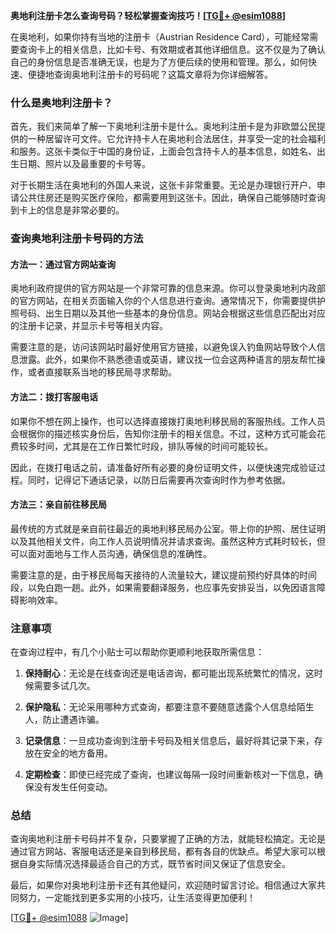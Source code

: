 **奥地利注册卡怎么查询号码？轻松掌握查询技巧！[[TG💪+ @esim1088](https://t.me/s/esim1088)]**

在奥地利，如果你持有当地的注册卡（Austrian Residence Card），可能经常需要查询卡上的相关信息，比如卡号、有效期或者其他详细信息。这不仅是为了确认自己的身份信息是否准确无误，也是为了方便后续的使用和管理。那么，如何快速、便捷地查询奥地利注册卡的号码呢？这篇文章将为你详细解答。

### 什么是奥地利注册卡？

首先，我们来简单了解一下奥地利注册卡是什么。奥地利注册卡是为非欧盟公民提供的一种居留许可文件。它允许持卡人在奥地利合法居住，并享受一定的社会福利和服务。这张卡类似于中国的身份证，上面会包含持卡人的基本信息，如姓名、出生日期、照片以及最重要的卡号等。

对于长期生活在奥地利的外国人来说，这张卡非常重要。无论是办理银行开户、申请公共住房还是购买医疗保险，都需要用到这张卡。因此，确保自己能够随时查询到卡上的信息是非常必要的。

### 查询奥地利注册卡号码的方法

#### 方法一：通过官方网站查询

奥地利政府提供的官方网站是一个非常可靠的信息来源。你可以登录奥地利内政部的官方网站，在相关页面输入你的个人信息进行查询。通常情况下，你需要提供护照号码、出生日期以及其他一些基本的身份信息。网站会根据这些信息匹配出对应的注册卡记录，并显示卡号等相关内容。

需要注意的是，访问该网站时最好使用官方链接，以避免误入钓鱼网站导致个人信息泄露。此外，如果你不熟悉德语或英语，建议找一位会这两种语言的朋友帮忙操作，或者直接联系当地的移民局寻求帮助。

#### 方法二：拨打客服电话

如果你不想在网上操作，也可以选择直接拨打奥地利移民局的客服热线。工作人员会根据你的描述核实身份后，告知你注册卡的相关信息。不过，这种方式可能会花费较多时间，尤其是在工作日繁忙时段，排队等候的时间可能较长。

因此，在拨打电话之前，请准备好所有必要的身份证明文件，以便快速完成验证过程。同时，记得记下通话记录，以防日后需要再次查询时作为参考依据。

#### 方法三：亲自前往移民局

最传统的方式就是亲自前往最近的奥地利移民局办公室。带上你的护照、居住证明以及其他相关文件，向工作人员说明情况并请求查询。虽然这种方式耗时较长，但可以面对面地与工作人员沟通，确保信息的准确性。

需要注意的是，由于移民局每天接待的人流量较大，建议提前预约好具体的时间段，以免白跑一趟。此外，如果需要翻译服务，也应事先安排妥当，以免因语言障碍影响效率。

### 注意事项

在查询过程中，有几个小贴士可以帮助你更顺利地获取所需信息：

1. **保持耐心**：无论是在线查询还是电话咨询，都可能出现系统繁忙的情况，这时候需要多试几次。
   
2. **保护隐私**：无论采用哪种方式查询，都要注意不要随意透露个人信息给陌生人，防止遭遇诈骗。

3. **记录信息**：一旦成功查询到注册卡号码及相关信息后，最好将其记录下来，存放在安全的地方备用。

4. **定期检查**：即使已经完成了查询，也建议每隔一段时间重新核对一下信息，确保没有发生任何变动。

### 总结

查询奥地利注册卡号码并不复杂，只要掌握了正确的方法，就能轻松搞定。无论是通过官方网站、客服电话还是亲自到移民局，都有各自的优缺点。希望大家可以根据自身实际情况选择最适合自己的方式，既节省时间又保证了信息安全。

最后，如果你对奥地利注册卡还有其他疑问，欢迎随时留言讨论。相信通过大家共同努力，一定能找到更多实用的小技巧，让生活变得更加便利！

[[TG💪+ @esim1088](https://t.me/s/esim1088) ![Image](https://i.postimg.cc/4NQfJmqS/Snipaste-2025-05-13-00-14-12.png)]